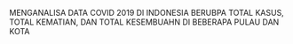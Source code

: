 MENGANALISA DATA COVID 2019 DI INDONESIA BERUBPA TOTAL KASUS, TOTAL KEMATIAN, DAN TOTAL KESEMBUAHN DI BEBERAPA PULAU DAN KOTA
